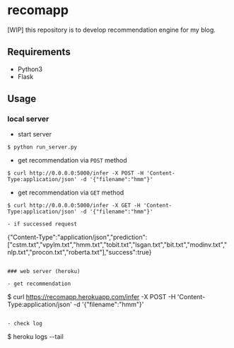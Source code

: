 # recomapp

[WIP] this repository is to develop recommendation engine for my blog.


## Requirements

- Python3
- Flask


## Usage

### local server

- start server

```
$ python run_server.py
```

- get recommendation via `POST` method

```
$ curl http://0.0.0.0:5000/infer -X POST -H 'Content-Type:application/json' -d '{"filename":"hmm"}'
```

- get recommendation via `GET` method

```
$ curl http://0.0.0.0:5000/infer -X GET -H 'Content-Type:application/json' -d '{"filename":"hmm"}'

- if successed request

```
{"Content-Type":"application/json","prediction":["cstm.txt","vpylm.txt","hmm.txt","tobit.txt","lsgan.txt","bit.txt","modinv.txt","nlp.txt","procon.txt","roberta.txt"],"success":true}
```

### web server (heroku)

- get recommendation

```
$ curl https://recomapp.herokuapp.com/infer -X POST -H 'Content-Type:application/json' -d '{"filename":"hmm"}'
```

- check log

```
$ heroku logs --tail
```
